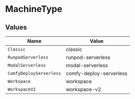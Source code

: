 # MachineType


## Values

| Name                    | Value                   |
| ----------------------- | ----------------------- |
| `Classic`               | classic                 |
| `RunpodServerless`      | runpod-serverless       |
| `ModalServerless`       | modal-serverless        |
| `ComfyDeployServerless` | comfy-deploy-serverless |
| `Workspace`             | workspace               |
| `WorkspaceV2`           | workspace-v2            |